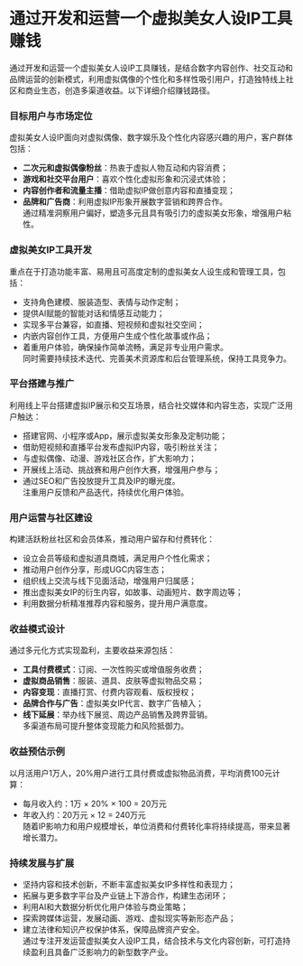 # 通过开发和运营一个虚拟美女人设IP工具赚钱

通过开发和运营一个虚拟美女人设IP工具赚钱，是结合数字内容创作、社交互动和品牌运营的创新模式，利用虚拟偶像的个性化和多样性吸引用户，打造独特线上社区和商业生态，创造多渠道收益。以下详细介绍赚钱路径。

### 目标用户与市场定位  
虚拟美女人设IP面向对虚拟偶像、数字娱乐及个性化内容感兴趣的用户，客户群体包括：  
* **二次元和虚拟偶像粉丝**：热衷于虚拟人物互动和内容消费；  
* **游戏和社交平台用户**：喜欢个性化虚拟形象和沉浸式体验；  
* **内容创作者和流量主播**：借助虚拟IP做创意内容和直播变现；  
* **品牌和广告商**：利用虚拟IP形象开展数字营销和跨界合作。  
通过精准洞察用户偏好，塑造多元且具有吸引力的虚拟美女形象，增强用户粘性。

### 虚拟美女IP工具开发  
重点在于打造功能丰富、易用且可高度定制的虚拟美女人设生成和管理工具，包括：  
* 支持角色建模、服装造型、表情与动作定制；  
* 提供AI赋能的智能对话和情感互动能力；  
* 实现多平台兼容，如直播、短视频和虚拟社交空间；  
* 内嵌内容创作工具，方便用户生成个性化故事或作品；  
* 着重用户体验，确保操作简单流畅，满足非专业用户需求。  
同时需要持续技术迭代、完善美术资源库和后台管理系统，保持工具竞争力。

### 平台搭建与推广  
利用线上平台搭建虚拟IP展示和交互场景，结合社交媒体和内容生态，实现广泛用户触达：  
* 搭建官网、小程序或App，展示虚拟美女形象及定制功能；  
* 借助短视频和直播平台发布虚拟IP内容，吸引粉丝关注；  
* 与虚拟偶像、动漫、游戏社区合作，扩大影响力；  
* 开展线上活动、挑战赛和用户创作大赛，增强用户参与；  
* 通过SEO和广告投放提升工具及IP的曝光度。  
注重用户反馈和产品迭代，持续优化用户体验。

### 用户运营与社区建设  
构建活跃粉丝社区和会员体系，推动用户留存和付费转化：  
* 设立会员等级和虚拟道具商城，满足用户个性化需求；  
* 推动用户创作分享，形成UGC内容生态；  
* 组织线上交流与线下见面活动，增强用户归属感；  
* 推出虚拟美女IP的衍生内容，如故事、动画短片、数字周边等；  
* 利用数据分析精准推荐内容和服务，提升用户满意度。  

### 收益模式设计  
通过多元化方式实现盈利，主要收益来源包括：  
* **工具付费模式**：订阅、一次性购买或增值服务收费；  
* **虚拟商品销售**：服装、道具、皮肤等虚拟物品交易；  
* **内容变现**：直播打赏、付费内容观看、版权授权；  
* **品牌合作与广告**：虚拟美女IP代言、数字广告植入；  
* **线下延展**：举办线下展览、周边产品销售及跨界营销。  
多渠道布局可提升整体变现能力和风险抵御力。

### 收益预估示例  
以月活用户1万人，20%用户进行工具付费或虚拟物品消费，平均消费100元计算：  
* 每月收入约：1万 × 20% × 100 = 20万元  
* 年收入约：20万元 × 12 = 240万元  
随着IP影响力和用户规模增长，单位消费和付费转化率将持续提高，带来显著增长潜力。

### 持续发展与扩展  
* 坚持内容和技术创新，不断丰富虚拟美女IP多样性和表现力；  
* 拓展与更多数字平台及产业链上下游合作，构建生态闭环；  
* 利用AI和大数据分析优化用户体验与商业策略；  
* 探索跨媒体运营，发展动画、游戏、虚拟现实等新形态产品；  
* 建立法律和知识产权保护体系，保障品牌资产安全。  
通过专注开发运营虚拟美女人设IP工具，结合技术与文化内容创新，可打造持续盈利且具备广泛影响力的新型数字产业。